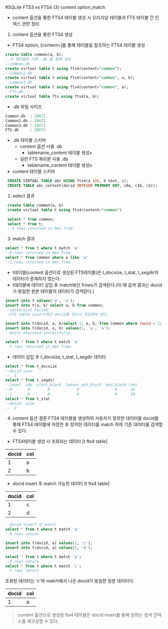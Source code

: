 #SQLite FTS3 vs FTS4 (3) content option_match

* content 옵션을 통한 FTS4 테이블 생성 시 오리지날 테이블과 FTS 테이블 간 인덱스 관련 정리

1. content 옵션을 통한 FTS4 생성
  * FTS4 option, [content=]를 통해 테이블을 참조하는 FTS4 테이블 생성
  ```SQL
  create table common(a, b);
  --각 테이블은 다른 .db 를 통해 생성
  --common.db
  create virtual table t using fts4(content="common");
  --common2.db
  create virtual table t using fts4(content="common", a, b);
  --common3.db
  create virtual table t using fts4(content="common", a);
  --FTS.db
  create virtual table fts using fts4(a, b);
  ```
  * .db 파일 사이즈
  ```SQL
  Common.db  : 28672
  Common2.db : 28672 
  Common3.db : 28672
  FTS.db     : 28672
  ```
  * .db 테이블 스키마
    * content 옵션 사용 .db
      * tablename_content 테이블 생성x
    * 일반 FTS 쿼리문 사용 .db
      * tablename_content 테이블 생성o
  * content 테이블 스키마
  ```SQL
   CREATE VIRTUAL TABLE abc USING fts4(a int, b text, c);
   CREATE TABLE abc_content(docid INTEGER PRIMARY KEY, c0a, c1b, c2c);
  ```
2. select 결과
 ```SQL
  create table common(a, b)
  create virtual table t using fts4(content="common")
  
  select * from common;
  select * from t;
  --5 rows returned in 0ms from:
 ```
3. match 결과
 ```SQL
 select * from t where t match 'a'
 --0 rows returned in 0ms from:
 select * from common where a like 'a'
 --1 rows returned in 0ms from:
 ```
 * t테이블(content 옵션으로 생성된 FTS테이블)은 t_docsize, t_stat, t_segdir의 데이터가 존재하지 않는다.
 * t테이블에 데이터 삽입 후 match에선 1rows가 검색된다.(이 때 검색 결과는 docid가 동일한 원본 테이블의 데이터가  검색된다.)
 ```SQL
 insert into t values('a', 'a');
 insert into t(a, b) select a, b from common;
 --constraint failed:
 --FTS table insert에선 docid를 반드시 지정해야 한다.
 
 insert into t(docid, a, b)select 1, a, b, from common where rowid = 1;
 insert into t(docid, a, b) values(1, 'a', 'a');
 --Query executed successfully:
 
 select * from t where t match 'a'
 --1 rows returned in 0ms from:
 ```
  * 데이터 삽입 후 t_docsize, t_stat, t_segdir 데이터
  ```SQL
  select * from t_docsize
  --docid size
  --  1     
  select * from t_segdir
  --level  idx  start_block  leaves_end_block  end_block root
  --0       0        0            0                0      10
  --1       0        0            0                0      10
  select * from t_stat
  --docid  size
  --  0
  ```
4. content 옵션 결론
 FTS4 테이블을 생성하여 사용자가 정의한 데이터를 docid를 통해 FTS4 테이블에 저장한 후 정의한 데이터를 match 하여 기존 데이터를 검색할 수 있다.
 
 * FTS4테이블 생성 시 조회되는 데이터 [t fts4 table]
 
 |docid| col |
 |-----|-----|
 | 1   |  a  |
 | 2   |  b  |
 
 * docid insert 후 match 가능한 데이터 [t fts4 table]
 
 |docid| col |
 |-----|-----|
 | 1   |  c  |
 | 2   |  d  |
 
 ```SQL
 --docid insert 전 match
 select * from t where t match 'a'
 --0 rows return
 
 insert into t(docid, a) values(1, 'c');
 insert into t(docid, a) values(2, 'd');
 
 select * from t where t match 'a';
 --0 rows return
 select * from t where t match 'c';
 --1 rows return
 ```
  조회된 데이터는 'c'와 match해서 나온 docid가 동일한 원본 데이터다.
 
  |docid| col |
  |-----|-----|
  |1    |a    |
 
>content 옵션으로 생성된 fts4 테이블은 docid insert를 통해 원하는 검색 인덱스를 재구성할 수 있다.
 
